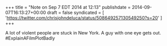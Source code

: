 +++
title = "Note on Sep 7 EDT 2014 at 12:13"
publishdate = 2014-09-07T16:13:27+00:00
draft = false
syndicated = [ 'https://twitter.com/chrisjohndeluca/status/508649257130549250?s=20' ]
+++

A lot of violent people are stuck in New York. A guy with one eye gets out.   #ExplainAFilmPlotBadly
